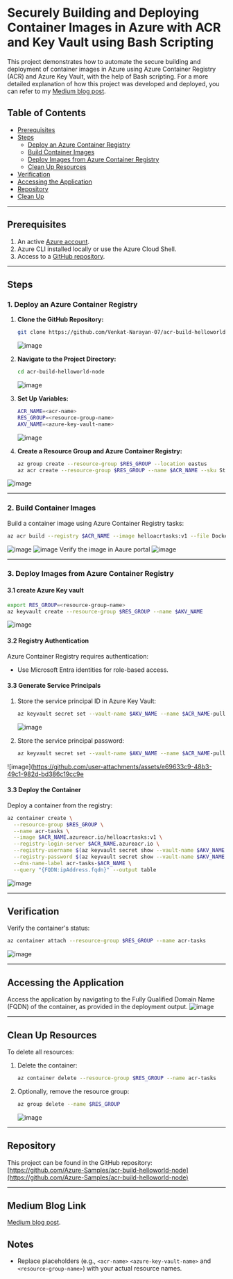 
# Securely Building and Deploying Container Images in Azure with ACR and Key Vault using Bash Scripting

This project demonstrates how to automate the secure building and deployment of container images in Azure using Azure Container Registry (ACR) and Azure Key Vault, with the help of Bash scripting.
For a more detailed explanation of how this project was developed and deployed, you can refer to my [Medium blog post](https://medium.com/@venkatnarayanakuruva/automating-container-image-management-with-azure-container-registry-using-bash-scripting-and-key-dd1ce356ffdd).

## Table of Contents
- [Prerequisites](#prerequisites)
- [Steps](#steps)
  - [Deploy an Azure Container Registry](#deploy-an-azure-container-registry)
  - [Build Container Images](#build-container-images)
  - [Deploy Images from Azure Container Registry](#deploy-images-from-azure-container-registry)
  - [Clean Up Resources](#clean-up-resources)
- [Verification](#verification)
- [Accessing the Application](#accessing-the-application)
- [Repository](#repository)
- [Clean Up](#clean-up)

---

## Prerequisites
1. An active [Azure account](https://azure.microsoft.com/free/).
2. Azure CLI installed locally or use the Azure Cloud Shell.
3. Access to a [GitHub repository](https://github.com/Venkat-Narayan-07/acr-build-helloworld-node).

---

## Steps

### 1. Deploy an Azure Container Registry
1. **Clone the GitHub Repository:**
   ```bash
   git clone https://github.com/Venkat-Narayan-07/acr-build-helloworld-node.git
   ```
   ![image](https://github.com/user-attachments/assets/bc24ade0-0313-4d0c-a0e0-3f9565f88d41)

2. **Navigate to the Project Directory:**
   ```bash
   cd acr-build-helloworld-node
   ```
   ![image](https://github.com/user-attachments/assets/0e7645ce-d756-481c-b7fe-12931e9d94dd)

3. **Set Up Variables:**
   ```bash
   ACR_NAME=<acr-name>
   RES_GROUP=<resource-group-name>
   AKV_NAME=<azure-key-vault-name>
   ```
   ![image](https://github.com/user-attachments/assets/d5f21930-e35a-4b4c-9bd7-63d038eb33ae)

4. **Create a Resource Group and Azure Container Registry:**
   ```bash
   az group create --resource-group $RES_GROUP --location eastus
   az acr create --resource-group $RES_GROUP --name $ACR_NAME --sku Standard --location eastus
   ```
![image](https://github.com/user-attachments/assets/a3cca6e9-b5d3-4651-a09f-7ee948a3594d)

---

### 2. Build Container Images
Build a container image using Azure Container Registry tasks:
```bash
az acr build --registry $ACR_NAME --image helloacrtasks:v1 --file Dockerfile
```
![image](https://github.com/user-attachments/assets/76cdd242-8216-49dc-b716-fb7ef2b0bbe2)
![image](https://github.com/user-attachments/assets/4c9fd173-4c77-4b0a-be4f-e38839c93355)
Verify the image in Aaure portal
![image](https://github.com/user-attachments/assets/1f48a244-23c8-40ec-a422-0e2611c3d31e)

---

### 3. Deploy Images from Azure Container Registry

#### 3.1 create Azure Key vault
```bash
export RES_GROUP=<resource-group-name>
az keyvault create --resource-group $RES_GROUP --name $AKV_NAME
```
![image](https://github.com/user-attachments/assets/2eb37f97-88b1-4e7c-91bf-8b5520b89995)

#### 3.2 Registry Authentication
Azure Container Registry requires authentication:
- Use Microsoft Entra identities for role-based access.

#### 3.3 Generate Service Principals
1. Store the service principal ID in Azure Key Vault:
   ```bash
   az keyvault secret set --vault-name $AKV_NAME --name $ACR_NAME-pull-usr --value $(az sp list --display-name $ACR_NAME-pull --query [].appId --output tsv)
   ```
   ![image](https://github.com/user-attachments/assets/1cb46a65-f140-4390-838a-b0499d3c3237)

2. Store the service principal password:
   ```bash
   az keyvault secret set --vault-name $AKV_NAME --name $ACR_NAME-pull-pwd --value $(az ad sp create-for-rbac --name $ACR_NAME-pull --scopes $(az acr show --name $ACR_NAME --query id --output tsv) --query password --output tsv)
   ```
![image](https://github.com/user-attachments/assets/e69633c9-48b3-49c1-982d-bd386c19cc9e

#### 3.3 Deploy the Container
Deploy a container from the registry:
```bash
az container create \
  --resource-group $RES_GROUP \
  --name acr-tasks \
  --image $ACR_NAME.azureacr.io/helloacrtasks:v1 \
  --registry-login-server $ACR_NAME.azureacr.io \
  --registry-username $(az keyvault secret show --vault-name $AKV_NAME --name $ACR_NAME-pull-usr --query value -o tsv) \
  --registry-password $(az keyvault secret show --vault-name $AKV_NAME --name $ACR_NAME-pull-pwd --query value -o tsv) \
  --dns-name-label acr-tasks-$ACR_NAME \
  --query "{FQDN:ipAddress.fqdn}" --output table
```
![image](https://github.com/user-attachments/assets/acbaaafd-005a-4e9f-b08e-9e17720d9526)

---

## Verification
Verify the container's status:
```bash
az container attach --resource-group $RES_GROUP --name acr-tasks
```
![image](https://github.com/user-attachments/assets/033fdbe8-cbbf-4ae7-ab0c-ef86c42b88b5)

---

## Accessing the Application
Access the application by navigating to the Fully Qualified Domain Name (FQDN) of the container, as provided in the deployment output.
![image](https://github.com/user-attachments/assets/acf89213-e445-4cf8-8922-95b0e24a5523)

---

## Clean Up Resources
To delete all resources:
1. Delete the container:
   ```bash
   az container delete --resource-group $RES_GROUP --name acr-tasks
   ```
2. Optionally, remove the resource group:
   ```bash
   az group delete --name $RES_GROUP
   ```
   ![image](https://github.com/user-attachments/assets/6231a793-b856-4f9e-978c-4501350ac2a6)



---

## Repository
This project can be found in the GitHub repository:  
[https://github.com/Azure-Samples/acr-build-helloworld-node](https://github.com/Azure-Samples/acr-build-helloworld-node)

---
## Medium Blog Link
[Medium blog post](https://medium.com/@venkatnarayanakuruva/automating-container-image-management-with-azure-container-registry-using-bash-scripting-and-key-dd1ce356ffdd).
## Notes
- Replace placeholders (e.g., `<acr-name>`  `<azure-key-vault-name>` and `<resource-group-name>`) with your actual resource names.
  

